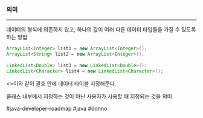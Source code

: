 ### 의미
---
데이터의 형식에 의존하지 않고, 하나의 값이 여러 다른 데이터 타입들을 가질 수 있도록 하는 방법

```java
ArrayList<Integer> list1 = new ArrayList<Integer>();
ArrayList<String> list2 = new ArrayList<Integer>();
 
LinkedList<Double> list3 = new LinkedList<Double>():
LinkedList<Character> list4 = new LinkedList<Character>();
```

<>이와 같이 괄호 안에 데이터 타이블 지정해준다.

클래스 내부에서 지정하는 것이 아닌 사용자가 사용할 때 지정되는 것을 의미


#java-developer-roadmap
#java 
#donno
